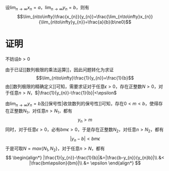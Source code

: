 设$\lim_{n\to\infty}x_{n}=a$，$\lim_{n\to\infty}y_{n}=b$，则有
$$\lim_{n\to\infty}\frac{x_{n}}{y_{n}}=\frac{\lim_{n\to\infty}x_{n}}{\lim_{n\to\infty}y_{n}}=\frac{a}{b}(b\ne0)$$
# 证明
不妨设$b>0$

由于已证[[数列极限的乘法运算]]，因此问题转化为求证
$$\lim_{n\to\infty}\frac{1}{y_{n}}=\frac{1}{b}$$
由[[数列极限的精确定义]]可知，需要求证对于任意$\epsilon>0$，存在正整数$N>0$，对于任意$n>N$，$|\frac{1}{y_{n}}-\frac{1}{b}|<\epsilon$

由$\lim_{n\to\infty}y_{n}=b$及[[保号性|收敛数列的保号性]]可知，存在$0<m<b$，使得存在正整数$N_{1}$，对任意$n>N_{1}$，都有
$$y_{n}>m$$
同时，对于任意$\epsilon>0$，必有$bm\epsilon>0$，于是存在正整数$N_2$，对任意$n>N_{2}$，都有
$$|y_{n}-b|<bm\epsilon$$
于是可取$N=max\{N_{1},N_{2}\}$，对于任意$n>N$，都有
$$
\begin{align*}
|\frac{1}{y_{n}}-\frac{1}{b}|&=|\frac{b-y_{n}}{y_{n}b}|\\
&< |\frac{bm\epsilon}{bm}|\\
&= \epsilon
\end{align*}
$$